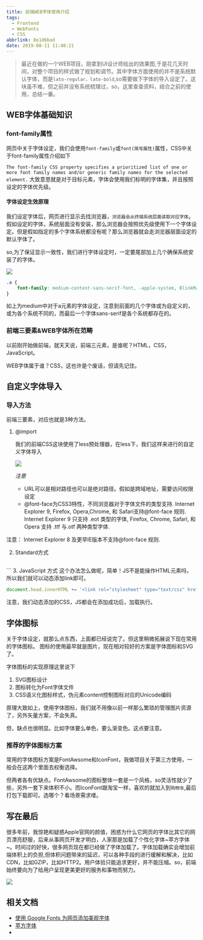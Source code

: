```yaml
---
title: 前端WEB字体使用介绍
tags:
  - Frontend
  - WebFonts
  - CSS
abbrlink: 8e1d6bad
date: 2019-08-11 11:48:21
---
```

> 最近在做的一个WEB项目，刚拿到UI设计师给出的效果图,于是花几天时间，对整个项目的样式做了规划和调节。其中字体方面使用的并不是系统默认字体，而是`lato-regular，lato-bold`,so需要做下字体的导入设定了。这块虽不难，但之前并没有系统梳理过，so，这里查查资料，结合之前的使用，总结一番。

## WEB字体基础知识

### font-family属性
网页中关于字体设定，我们会使用`font-family`或`font(简写属性)`属性，CSS中关于font-family属性介绍如下

```The font-family CSS property specifies a prioritized list of one or more font family names and/or generic family names for the selected element.```
大致意思就是对于目标元素，字体会使用我们标明的字体集，并且按照设定的字体优先级。

#### 字体设定生效原理
我们设定字体后，网页进行显示去找浏览器，`浏览器会从终端系统层面读取对应字体`。假如设定的字体，系统层面没有安装，那么浏览器会按照优先级使用下一个字体设定。但是假如指定的多个字体系统都没有呢？那么浏览器就会走浏览器层面设定的默认字体了。

so,为了保证显示一致性，我们进行字体设定时，一定要尾部加上几个确保系统安装了的字体。

![](http://static.1991421.cn/2019-08-09-161335.jpg)

```css
.a {
    font-family: medium-content-sans-serif-font, -apple-system, BlinkMacSystemFont, "Segoe UI", Roboto, Oxygen, Ubuntu, Cantarell, "Open Sans", "Helvetica Neue", sans-serif;
}
```

如上为medium中对于a元素的字体设定，注意到前面的几个字体或为自定义的，或为各个系统不同的，而最后一个字体sans-serif是各个系统都存在的。

### 前端三要素&WEB字体所在范畴
以前刚开始做前端，就天天说，前端三元素，是谁呢？HTML，CSS，JavaScript。

WEB字体属于谁？CSS，这也许是个废话，但请先记住。

## 自定义字体导入

### 导入方法

前端三要素，对应也就是3种方法。

1. @import

	我们的前端CSS这块使用了less预处理器，在less下，我们这样来进行的自定义字体导入

	![](http://static.1991421.cn/2019-08-09-161644.jpg)
	
	_注意_
	- URL可以是相对路径也可以是绝对路径。假如是跨域地址，需要访问权限设定
	- @font-face为CSS3特性，不同浏览器对于字体文件的类型支持.
		Internet Explorer 9, Firefox, Opera,Chrome, 和 Safari支持@font-face 规则.	Internet Explorer 9 只支持 .eot 类型的字体, Firefox, Chrome, Safari, 和 Opera 支持 .ttf 与.otf 两种类型字体.

注意： Internet Explorer 8 及更早IE版本不支持@font-face 规则.

2. Standard方式

	```html
<link rel='stylesheet' type='text/css' href='http://fonts.googleapis.com/css?family=Condiment'>
	```
3. JavaScript 方式
这个办法怎么做呢，简单！JS不是能操作HTML元素吗，所以我们就可以动态添加link即可。

```javascript
document.head.innerHTML += '<link rel="stylesheet" type="text/css" href="http://fonts.googleapis.com/css?family=Condiment">';

```
注意，我们动态添加的CSS，JS都会在添加成功后，加载执行。

## 字体图标
关于字体设定，就那么点东西，上面都已经说完了。但这里稍微拓展说下现在常用的字体图标。
图标的使用最早就是图片，现在相对较好的方案是字体图标和SVG了。

字体图标的实现原理这里说下

1. SVG图标设计
2. 图标转化为Font字体文件
3. CSS语义化图标样式，伪元素content控制图标对应的Unicode编码

原理大致如上，使用字体图标，我们就不用像以前一样那么繁琐的管理图片资源了，另外矢量方案，不会失真。

但，缺点也很明显。比如字体要么单色，要么渐变色。这点要注意。

### 推荐的字体图标方案
常用的字体图标方案是FontAwsome和IconFont，我做项目关于第三方使用，一般会在这两个里面去权衡选择。

但两者各有优缺点。FontAwsome的图标整体一套是一个风格，so灵活性就少了些，另外一套下来体积不小。而IconFont跟淘宝一样，喜欢的就加入到`购物车`,最后打包下载即可。选哪个？看场景需求喽。

## 写在最后

很多年前，我惊艳和疑惑Apple官网的颜值，困惑为什么它网页的字体比其它的网页漂亮舒服，后来从事网页开发才明白，人家那是加载了个性化字体~苹方字体~。时间过的好快，很多网页现在都已经做了字体加载了。字体加载确实会增加前端体积上的负担,但体积问题带来的延迟，可以各种手段的进行缓解和解决，比如CDN，比如GZIP，比如HTTP2。用户体验只能追求更好，并不能压缩。so，前端始终要向为了给用户呈现更美更好的服务和事物而努力。

![](http://static.1991421.cn/2019-08-11-034634.jpg)

## 相关文档
- [使用 Google Fonts 为网页添加美观字体](https://www.ibm.com/developerworks/cn/web/1505_zhangyan_googlefont/index.html)
- [苹方字体](https://zh.wikipedia.org/zh-hans/%E8%8B%B9%E6%96%B9)
- [](https://zhuanlan.zhihu.com/p/47737638)